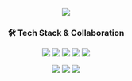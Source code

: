 <p align='center'>
    <img src="https://capsule-render.vercel.app/api?type=waving&color=auto&height=300&section=header&text=Hi%20Nice!&fontSize=90&animation=fadeIn&fontAlignY=38&desc=I'm%20Seojin!&descAlignY=51&descAlign=62"/>
</p>

<h3 align="center">🛠️ Tech Stack & Collaboration</h3>

<p align="center">
  <img src="https://img.shields.io/badge/C-A8B9CC?style=flat&logo=c&logoColor=white"/>
  <img src="https://img.shields.io/badge/Python-3776AB?style=flat&logo=python&logoColor=white"/>
  <img src="https://img.shields.io/badge/Raspberry%20Pi-C51A4A?style=flat&logo=raspberrypi&logoColor=white"/>
  <img src="https://img.shields.io/badge/Jetson%20Orin%20Nano-76B900?style=flat&logo=nvidia&logoColor=white"/>
  <img src="https://img.shields.io/badge/Notion-000000?style=flat&logo=notion&logoColor=white"/>
  
</p>

<p align="center">
  <img src ="https://github-readme-stats.vercel.app/api?username=kseojinn&show_icons=true&count_private=true&theme=merko&hide_border=true&bg_color=00000000&hide_rank=true">
  <img src ="https://github-readme-stats.vercel.app/api/top-langs/?username=kseojinn&layout=compact&hide_border=true&theme=merko&bg_color=00000000&langs_count=8">
  <img src ="https://github-readme-streak-stats.herokuapp.com/?user=kseojinn&theme=merko&hide_border=true&background=FFFFFF00">
</p>
